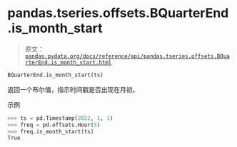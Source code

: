 # pandas.tseries.offsets.BQuarterEnd.is_month_start

> 原文：[`pandas.pydata.org/docs/reference/api/pandas.tseries.offsets.BQuarterEnd.is_month_start.html`](https://pandas.pydata.org/docs/reference/api/pandas.tseries.offsets.BQuarterEnd.is_month_start.html)

```py
BQuarterEnd.is_month_start(ts)
```

返回一个布尔值，指示时间戳是否出现在月初。

示例

```py
>>> ts = pd.Timestamp(2022, 1, 1)
>>> freq = pd.offsets.Hour(5)
>>> freq.is_month_start(ts)
True 
```
